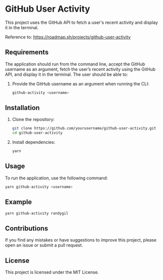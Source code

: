 
# GitHub User Activity

This project uses the GitHub API to fetch a user's recent activity and display it in the terminal.

Reference to: https://roadmap.sh/projects/github-user-activity

## Requirements

The application should run from the command line, accept the GitHub username as an argument, fetch the user’s recent activity using the GitHub API, and display it in the terminal. The user should be able to:

1. Provide the GitHub username as an argument when running the CLI:
   ```sh
   github-activity <username>
   ```

## Installation

1. Clone the repository:
   ```sh
   git clone https://github.com/yourusername/github-user-activity.git
   cd github-user-activity
   ```

2. Install dependencies:
   ```sh
   yarn
   ```

## Usage

To run the application, use the following command:

```sh
yarn github-activity <username>
```

## Example

```sh
yarn github-activity randygil
```

## Contributions

If you find any mistakes or have suggestions to improve this project, please open an issue or submit a pull request.

## License

This project is licensed under the MIT License.
